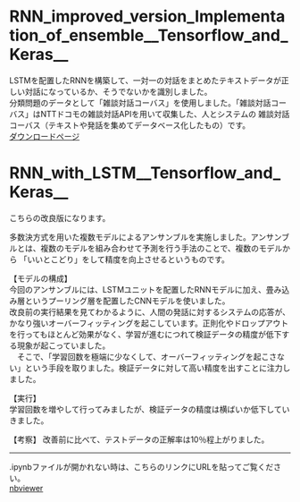 # RNN_improved_version_Implementation_of_ensemble__Tensorflow_and_Keras__

LSTMを配置したRNNを構築して、一対一の対話をまとめたテキストデータが正しい対話になっているか、そうでないかを識別しました。  
分類問題のデータとして「雑談対話コーバス」を使用しました。「雑談対話コーバス」はNTTドコモの雑談対話APIを用いて収集した、人とシステムの
雑談対話コーバス（テキストや発話を集めてデータベース化したもの）です。  
[ダウンロードページ](https://sites.google.com/site/dialoguebreakdowndetection/chat-dialogue-corpus)
# RNN_with_LSTM__Tensorflow_and_Keras__
こちらの改良版になります。  

多数決方式を用いた複数モデルによるアンサンブルを実施しました。アンサンブルとは、複数のモデルを組み合わせて予測を行う手法のことで、複数のモデルから
「いいとこどり」をして精度を向上させるというものです。


【モデルの構成】  
今回のアンサンブルには、LSTMユニットを配置したRNNモデルに加え、畳み込み層というプーリング層を配置したCNNモデルを使いました。  
改良前の実行結果を見てわかるように、人間の発話に対するシステムの応答が、かなり強いオーバーフィッティングを起こしています。正則化やドロップアウト
を行ってもほとんど効果がなく、学習が進むにつれて検証データの精度が低下する現象が起こっていました。  
　そこで、「学習回数を極端に少なくして、オーバーフィッティングを起こさない」という手段を取りました。検証データに対して高い精度を出すことに注力しました。

【実行】  
学習回数を増やして行ってみましたが、検証データの精度は横ばいか低下していきました。  

【考察】
改善前に比べて、テストデータの正解率は10％程上がりました。


***
.ipynbファイルが開かれない時は、こちらのリンクにURLを貼ってご覧ください。  
[nbviewer](https://nbviewer.jupyter.org/)
